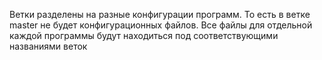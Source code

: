 
Ветки разделены на разные конфигурации программ. То есть в ветке master не будет конфигурационных файлов. Все файлы для отдельной каждой программы будут находиться под соответствующими названиями веток

